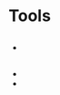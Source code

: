# Tools

##

- [](https://www.correcao.pt/)

##

- [](https://hidester.com/proxy/)
- [](https://hide.me/en/proxy)
